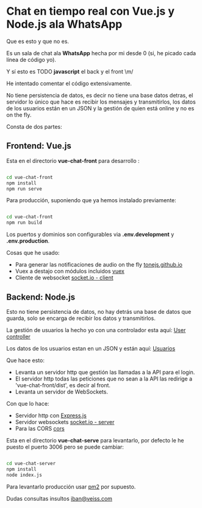# Chat en tiempo real con Vue.js y Node.js ala WhatsApp

Que es esto y que no es.

Es un sala de chat ala **WhatsApp** hecha por mi desde 0 (si, he picado cada línea de código yo).

Y sí esto es TODO **javascript** el back y el front \m/

He intentado comentar el código extensivamente.

No tiene persistencia de datos, es decir no tiene una base datos detras, el servidor lo único que hace es recibir los mensajes y transmitirlos, los datos de los usuarios están en un JSON y la gestión de quien está online y no es on the fly.

Consta de dos partes:

## Frontend: Vue.js

Esta en el directorio **vue-chat-front** para desarrollo :

~~~ bash

cd vue-chat-front
npm install
npm run serve

~~~

Para producción, suponiendo que ya hemos instalado previamente:

~~~ bash

cd vue-chat-front
npm run build

~~~

Los puertos y dominios son configurables via **.env.development** y **.env.production**.

Cosas que he usado:

* Para generar las notificaciones de audio on the fly [tonejs.github.io](https://tonejs.github.io/)
* Vuex a destajo con módulos incluidos [vuex](https://vuex.vuejs.org/guide/modules.html)
* Cliente de websocket [socket.io - client](https://socket.io/)

## Backend: Node.js

Esto no tiene persistencia de datos, no hay detrás una base de datos que guarda, solo se encarga de recibir los datos y transmitirlos.

La gestión de usuarios la hecho yo con una controlador esta aquí: [User controller](http://giteado.veiss.com/Veiss/vue-chat/src/branch/master/vue-chat-server/controllers/users.controller.js)

Los datos de los usuarios estan en un JSON y están aquí: [Usuarios](http://giteado.veiss.com/Veiss/vue-chat/src/branch/master/vue-chat-server/data/users.json)


Que hace esto:

* Levanta un servidor http que gestión las llamadas a la API para el login.
* El servidor http todas las peticiones que no sean a la API las redirige a 'vue-chat-front/dist', es decir al front.
* Levanta un servidor de WebSockets.


Con que lo hace:

* Servidor http con [Express.js](https://expressjs.com/)
* Servidor websockets [socket.io - server](https://socket.io/)
* Para las CORS [cors](https://github.com/expressjs/cors)


Esta en el directorio **vue-chat-serve** para levantarlo, por defecto le he puesto el puerto 3006 pero se puede cambiar:

~~~ bash

cd vue-chat-server
npm install
node index.js

~~~

Para levantarlo producción usar [pm2](https://pm2.keymetrics.io/) por supuesto.

Dudas consultas insultos [iban@veiss.com](mailto:iban@veiss.com)